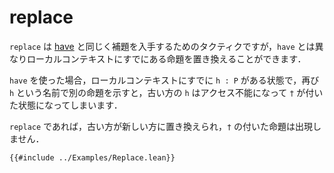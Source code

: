 # replace

`replace` は [have](./have.md) と同じく補題を入手するためのタクティクですが，`have` とは異なりローカルコンテキストにすでにある命題を置き換えることができます．

`have` を使った場合，ローカルコンテキストにすでに `h : P` がある状態で，再び `h` という名前で別の命題を示すと，古い方の `h` はアクセス不能になって `†` が付いた状態になってしまいます．

`replace` であれば，古い方が新しい方に置き換えられ，`†` の付いた命題は出現しません．

```lean
{{#include ../Examples/Replace.lean}}
```